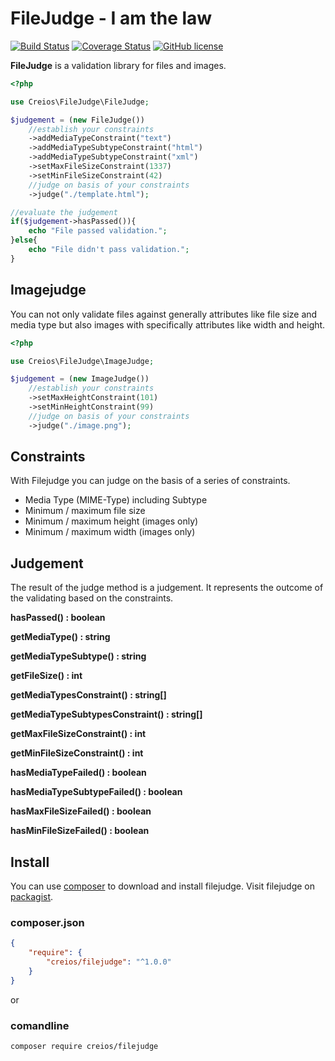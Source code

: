 # FileJudge - I am the law

[![Build Status](https://travis-ci.org/creios/filejudge.svg?branch=master)](https://travis-ci.org/creios/filejudge)
[![Coverage Status](https://coveralls.io/repos/github/creios/filejudge/badge.svg?branch=master)](https://coveralls.io/github/creios/filejudge?branch=master)
[![GitHub license](https://img.shields.io/github/license/creios/filejudge.svg)]()

**FileJudge** is a validation library for files and images.

```php
<?php

use Creios\FileJudge\FileJudge;

$judgement = (new FileJudge())
    //establish your constraints
    ->addMediaTypeConstraint("text")
    ->addMediaTypeSubtypeConstraint("html")
    ->addMediaTypeSubtypeConstraint("xml")
    ->setMaxFileSizeConstraint(1337)
    ->setMinFileSizeConstraint(42)
    //judge on basis of your constraints
    ->judge("./template.html");

//evaluate the judgement
if($judgement->hasPassed()){
    echo "File passed validation.";
}else{
    echo "File didn't pass validation.";
}
```

## Imagejudge

You can not only validate files against generally attributes like file size and media type but also images with specifically attributes like width and height.

```php
<?php

use Creios\FileJudge\ImageJudge;

$judgement = (new ImageJudge())
    //establish your constraints
    ->setMaxHeightConstraint(101)
    ->setMinHeightConstraint(99)
    //judge on basis of your constraints
    ->judge("./image.png");
```

## Constraints

With Filejudge you can judge on the basis of a series of constraints.

* Media Type (MIME-Type) including Subtype
* Minimum / maximum file size
* Minimum / maximum height (images only)
* Minimum / maximum width (images only)

## Judgement

The result of the judge method is a judgement. It represents the outcome of the validating based on the constraints.

**hasPassed() : boolean**

**getMediaType() : string**

**getMediaTypeSubtype() : string**

**getFileSize() : int**

**getMediaTypesConstraint() : string[]**

**getMediaTypeSubtypesConstraint() : string[]**

**getMaxFileSizeConstraint() : int**

**getMinFileSizeConstraint() : int**

**hasMediaTypeFailed() : boolean**

**hasMediaTypeSubtypeFailed() : boolean**

**hasMaxFileSizeFailed() : boolean**

**hasMinFileSizeFailed() : boolean**

## Install

You can use [composer](https://getcomposer.org/) to download and install filejudge. Visit filejudge on [packagist](https://packagist.org/packages/creios/filejudge).

### composer.json
```json
{
    "require": {
        "creios/filejudge": "^1.0.0"
    }
}
```

or

### comandline

```sh
composer require creios/filejudge
```
